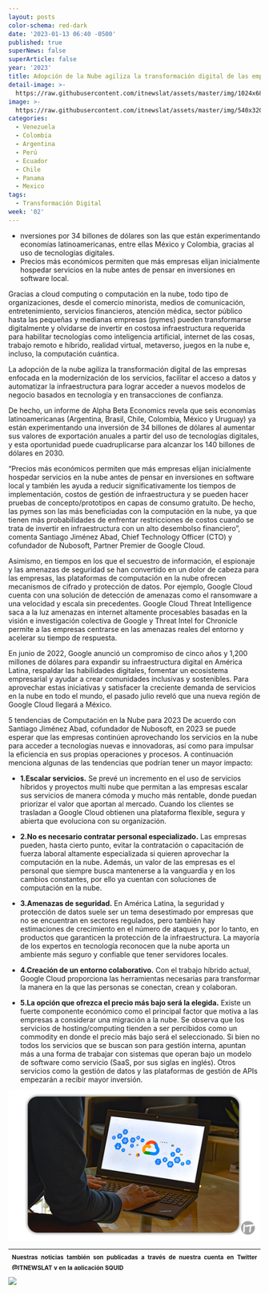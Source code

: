 ```yaml
---
layout: posts
color-schema: red-dark
date: '2023-01-13 06:40 -0500'
published: true
superNews: false
superArticle: false
year: '2023'
title: Adopción de la Nube agiliza la transformación digital de las empresas
detail-image: >-
  https://raw.githubusercontent.com/itnewslat/assets/master/img/1024x680/cloud-google-g.jpg
image: >-
  https://raw.githubusercontent.com/itnewslat/assets/master/img/540x320/cloud-google-p.jpg
categories:
  - Venezuela
  - Colombia
  - Argentina
  - Perú
  - Ecuador
  - Chile
  - Panama
  - Mexico
tags:
  - Transformación Digital
week: '02'
---
```

- nversiones por 34 billones de dólares son las que están experimentando economías latinoamericanas, entre ellas México y Colombia, gracias al uso de tecnologías digitales.
- Precios más económicos permiten que más empresas elijan inicialmente hospedar servicios en la nube antes de pensar en inversiones en software local.

Gracias a cloud computing o computación en la nube, todo tipo de organizaciones, desde el comercio minorista, medios de comunicación, entretenimiento, servicios financieros, atención médica, sector público hasta las pequeñas y medianas empresas (pymes) pueden transformarse digitalmente y olvidarse de invertir en costosa infraestructura requerida para habilitar tecnologías como inteligencia artificial, internet de las cosas, trabajo remoto e híbrido, realidad virtual, metaverso, juegos en la nube e, incluso, la computación cuántica.
 
La adopción de la nube agiliza la transformación digital de las empresas enfocada en la modernización de los servicios, facilitar el acceso a datos y automatizar la infraestructura para lograr acceder a nuevos modelos de negocio basados en tecnología y en transacciones de confianza. 
 
De hecho, un informe de Alpha Beta Economics revela que seis economías latinoamericanas (Argentina, Brasil, Chile, Colombia, México y Uruguay) ya están experimentando una inversión de 34 billones de dólares al aumentar sus valores de exportación anuales a partir del uso de tecnologías digitales, y esta oportunidad puede cuadruplicarse para alcanzar los 140 billones de dólares en 2030.
 
“Precios más económicos permiten que más empresas elijan inicialmente hospedar servicios en la nube antes de pensar en inversiones en software local y también les ayuda a reducir significativamente los tiempos de implementación, costos de gestión de infraestructura y se pueden hacer pruebas de concepto/prototipos en capas de consumo gratuito. De hecho, las pymes son las más beneficiadas con la computación en la nube, ya que tienen más probabilidades de enfrentar restricciones de costos cuando se trata de invertir en infraestructura con un alto desembolso financiero”, comenta Santiago Jiménez Abad, Chief Technology Officer (CTO) y cofundador de Nubosoft, Partner Premier de Google Cloud.
 
Asimismo, en tiempos en los que el secuestro de información, el espionaje y las amenazas de seguridad se han convertido en un dolor de cabeza para las empresas, las plataformas de computación en la nube ofrecen mecanismos de cifrado y protección de datos. Por ejemplo, Google Cloud cuenta con una solución de detección de amenazas como el ransomware a una velocidad y escala sin precedentes. Google Cloud Threat Intelligence saca a la luz amenazas en internet altamente procesables basadas en la visión e investigación colectiva de Google y Threat Intel for Chronicle permite a las empresas centrarse en las amenazas reales del entorno y acelerar su tiempo de respuesta.
 
En junio de 2022, Google anunció un compromiso de cinco años y 1,200 millones de dólares para expandir su infraestructura digital en América Latina, respaldar las habilidades digitales, fomentar un ecosistema empresarial y ayudar a crear comunidades inclusivas y sostenibles. Para aprovechar estas iniciativas y satisfacer la creciente demanda de servicios en la nube en todo el mundo, el pasado julio reveló que una nueva región de Google Cloud llegará a México.
 
5 tendencias de Computación en la Nube para 2023
De acuerdo con Santiago Jiménez Abad, cofundador de Nubosoft, en 2023 se puede esperar que las empresas continúen aprovechando los servicios en la nube para acceder a tecnologías nuevas e innovadoras, así como para impulsar la eficiencia en sus propias operaciones y procesos. A continuación menciona algunas de las tendencias que podrían tener un mayor impacto:
 
- **1.Escalar servicios.** Se prevé un incremento en el uso de servicios híbridos y proyectos multi nube que permitan a las empresas escalar sus servicios de manera cómoda y mucho más rentable, donde puedan priorizar el valor que aportan al mercado. Cuando los clientes se trasladan a Google Cloud obtienen una plataforma flexible, segura y abierta que evoluciona con su organización. 

- **2.No es necesario contratar personal especializado.** Las empresas pueden, hasta cierto punto, evitar la contratación o capacitación de fuerza laboral altamente especializada si quieren aprovechar la computación en la nube. Además, un valor de las empresas es el personal que siempre busca mantenerse a la vanguardia y en los cambios constantes, por ello ya cuentan con soluciones de computación en la nube.

- **3.Amenazas de seguridad.** En América Latina, la seguridad y protección de datos suele ser un tema desestimado por empresas que no se encuentran en sectores regulados, pero también hay estimaciones de crecimiento en el número de ataques y, por lo tanto, en productos que garanticen la protección de la infraestructura. La mayoría de los expertos en tecnología reconocen que la nube aporta un ambiente más seguro y confiable que tener servidores locales. 

- **4.Creación de un entorno colaborativo.** Con el trabajo híbrido actual, Google Cloud proporciona las herramientas necesarias para transformar la manera en la que las personas se conectan, crean y colaboran.

- **5.La opción que ofrezca el precio más bajo será la elegida.** Existe un fuerte componente económico como el principal factor que motiva a las empresas a considerar una migración a la nube. Se observa que los servicios de hosting/computing tienden a ser percibidos como un commodity en donde el precio más bajo será el seleccionado. Si bien no todos los servicios que se buscan son para gestión interna, apuntan más a una forma de trabajar con sistemas que operan bajo un modelo de software como servicio (SaaS, por sus siglas en inglés). Otros servicios como la gestión de datos y las plataformas de gestión de APIs empezarán a recibir mayor inversión.

![](https://raw.githubusercontent.com/itnewslat/assets/master/img/540x320/cloud-google-p.jpg)

<table style="height: 42px;" width="569">
<tbody>
<tr>
<td style="text-align: justify;"><sub><strong>Nuestras noticias también son publicadas a través de nuestra cuenta en Twitter <a href="https://twitter.com/itnewslat?lang=es">@ITNEWSLAT</a> y en la aplicación <a href="https://squidapp.co/en/">SQUID</a></strong></sub></td>
</tr>
</tbody>
</table>

<img src="https://tracker.metricool.com/c3po.jpg?hash=56f88a41e39ab42c063cc51676587a04"/>
